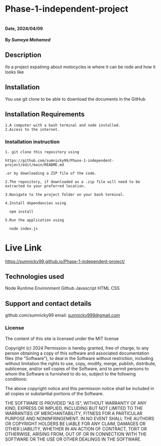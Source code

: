 # Phase-1-independent-project
#
#### Date, 2024/04/09

#### By *Sumeya Mohamed*

## Description
Its a project expalinng about motocycles ie where it can be rode and how it looks like

## Installation
You use git clone to be able to download the documents in the GitHub

## Installation Requirements

    1.A computer with a bash terminal and node installed.
    2.Access to the internet.


### Installation instruction
```
1. git clone this repository using

https://github.com/sumnicky99/Phase-1-independent-project/edit/main/README.md

.or by downloading a ZIP file of the code.

2.The repository, if downloaded as a .zip file will need to be extracted to your preferred location.

3.Navigate to the project folder on your bash terminal.

4.Install dependancies using

  npm install

5.Run the application using

  node index.js

```
# Live Link
 https://sumnicky99.github.io/Phase-1-independent-project/
## Technologies used
Node Runtime Environment
Github
Javascript
HTML
CSS

## Support and contact details
github.com/sumnicky99
email: sumnicky999@gmail.com

### License
The content of this site is licensed under the MIT license

Copyright (c) 2024
Permission is hereby granted, free of charge, to any person obtaining a copy of this software and associated documentation files (the "Software"), to deal in the Software without restriction, including without limitation the rights to use, copy, modify, merge, publish, distribute, sublicense, and/or sell copies of the Software, and to permit persons to whom the Software is furnished to do so, subject to the following conditions:

The above copyright notice and this permission notice shall be included in all copies or substantial portions of the Software.

THE SOFTWARE IS PROVIDED "AS IS", WITHOUT WARRANTY OF ANY KIND, EXPRESS OR IMPLIED, INCLUDING BUT NOT LIMITED TO THE WARRANTIES OF MERCHANTABILITY, FITNESS FOR A PARTICULAR PURPOSE AND NONINFRINGEMENT. IN NO EVENT SHALL THE AUTHORS OR COPYRIGHT HOLDERS BE LIABLE FOR ANY CLAIM, DAMAGES OR OTHER LIABILITY, WHETHER IN AN ACTION OF CONTRACT, TORT OR OTHERWISE, ARISING FROM, OUT OF OR IN CONNECTION WITH THE SOFTWARE OR THE USE OR OTHER DEALINGS IN THE SOFTWARE.

